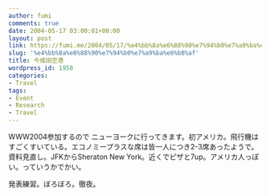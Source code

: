 ```yaml
---
author: fumi
comments: true
date: 2004-05-17 03:00:01+00:00
layout: post
link: https://fumi.me/2004/05/17/%e4%bb%8a%e6%88%90%e7%94%b0%e7%a9%ba%e6%b8%af/
slug: '%e4%bb%8a%e6%88%90%e7%94%b0%e7%a9%ba%e6%b8%af'
title: 今成田空港
wordpress_id: 1958
categories:
- Travel
tags:
- Event
- Research
- Travel
---
```


WWW2004参加するので
ニューヨークに行ってきます。初アメリカ。飛行機はすごくすいている。エコノミープラスな席は皆一人につき2-3席あったようで。資料見直し。JFKからSheraton New York。近くでピザと7up。アメリカ人っぽい。っていうかでかい。

発表練習。ぼろぼろ。徹夜。
